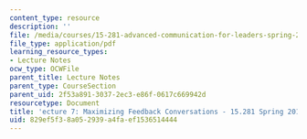 ```yaml
---
content_type: resource
description: ''
file: /media/courses/15-281-advanced-communication-for-leaders-spring-2016/829ef5f38a052939a4faef1536514444_MIT15_281S16_Lec7.pdf
file_type: application/pdf
learning_resource_types:
- Lecture Notes
ocw_type: OCWFile
parent_title: Lecture Notes
parent_type: CourseSection
parent_uid: 2f53a891-3037-2ec3-e86f-0617c669942d
resourcetype: Document
title: 'ecture 7: Maximizing Feedback Conversations - 15.281 Spring 2016'
uid: 829ef5f3-8a05-2939-a4fa-ef1536514444
---
```

